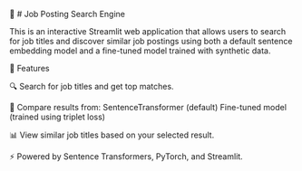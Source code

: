 🧠 # Job Posting Search Engine

This is an interactive Streamlit web application that allows users to search for job titles and discover similar job postings using both a default sentence embedding model and a fine-tuned model trained with synthetic data.

🚀 Features


  🔍 Search for job titles and get top matches.

  🤖 Compare results from:
      SentenceTransformer (default)
      Fine-tuned model (trained using triplet loss)

  📊 View similar job titles based on your selected result.

  ⚡ Powered by Sentence Transformers, PyTorch, and Streamlit.

